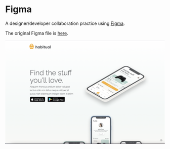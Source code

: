 # Figma

A designer/developer collaboration practice using [Figma](https://www.figma.com).

The original Figma file is [here](https://www.figma.com/file/4KIM14zOqqIKRuF8kBtHGs/Showcase-Website?node-id=1%3A2).

![Screenshot](https://github.com/bxh/Figma/blob/master/Screen%20Shot%202020-12-18%20at%205.26.04%20PM.png?raw=true)
